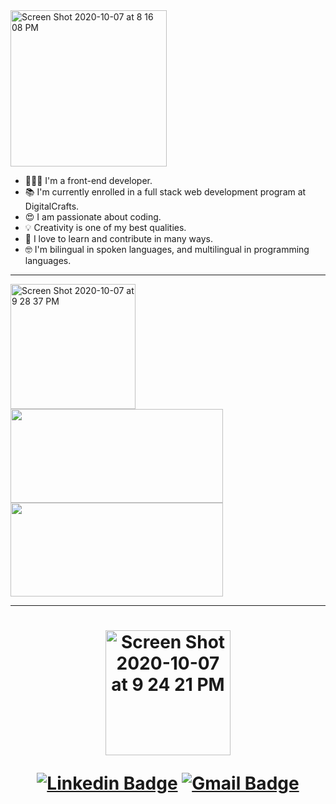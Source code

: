 

<img width="250" alt="Screen Shot 2020-10-07 at 8 16 08 PM" src="https://user-images.githubusercontent.com/68092946/95401017-24e7dd00-08da-11eb-9887-a7b30e6032a4.png">

- 👩🏽‍💻 I'm a front-end developer.<br>
- 📚 I'm currently enrolled in a full stack web development program at DigitalCrafts.<br>
- 😍 I am passionate about coding.<br>
- 💡 Creativity is one of my best qualities.<br>
- 🌟 I love to learn and contribute in many ways.<br>
- 🤓 I'm bilingual in spoken languages, and multilingual in programming languages.<br>

****
<img width="200" alt="Screen Shot 2020-10-07 at 9 28 37 PM" src="https://user-images.githubusercontent.com/68092946/95404840-26b69e00-08e4-11eb-8fbd-099df23bffce.png">


<img height="150em" width="340em" src="https://github-readme-stats.vercel.app/api?username=alessandraburckhalter&theme=vue&show_icons=true" />   
<img height="150em" width="340em"src="https://github-readme-stats.vercel.app/api/top-langs/?username=alessandraburckhalter&theme=vue&layout=compact" />

<br/>

****
<h1 align="center">
<img width="200" alt="Screen Shot 2020-10-07 at 9 24 21 PM" src="https://user-images.githubusercontent.com/68092946/95404854-32a26000-08e4-11eb-9d08-d49a942066f3.png">

<div align="center">
  
[![Linkedin Badge](https://img.shields.io/badge/-Alessandra%20Burckhalter-b0eacd?style=flat-square&logo=Linkedin&logoColor=black&link=https://www.linkedin.com/in/alessandra-burckhalter/)](https://www.linkedin.com/in/alessandra-burckhalter/) [![Gmail Badge](https://img.shields.io/badge/-ale.lptc@gmail.com-b0eacd?style=flat-square&logo=Gmail&logoColor=black&link=mailto:ale.lptc@gmail.com)](mailto:ale.lptc@gmail.com)</div>

</h1>


<!--
**alessandraburckhalter/alessandraburckhalter** is a ✨ _special_ ✨ repository because its `README.md` (this file) appears on your GitHub profile.

Codigo da cor verde dos titles: 347474.

-->
